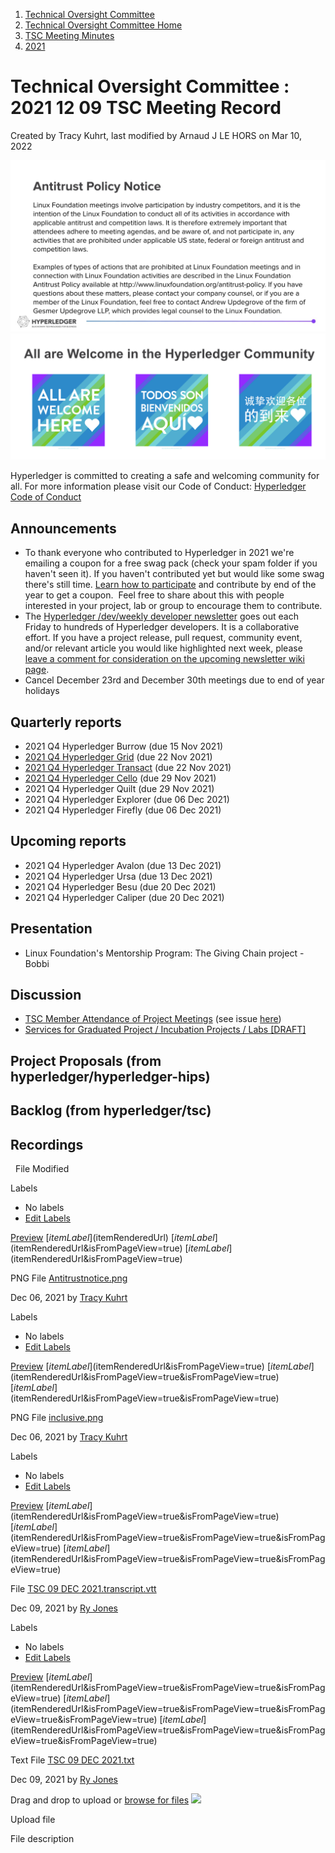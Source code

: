 1. [Technical Oversight Committee](index.html)
2. [Technical Oversight Committee Home](Technical-Oversight-Committee-Home_21430274.html)
3. [TSC Meeting Minutes](TSC-Meeting-Minutes_21448544.html)
4. [2021](2021_21452508.html)

# Technical Oversight Committee : 2021 12 09 TSC Meeting Record

Created by Tracy Kuhrt, last modified by Arnaud J LE HORS on Mar 10, 2022

![](attachments/21443515/21455143.png?height=250) ![](attachments/21443515/21455144.png?height=250)

Hyperledger is committed to creating a safe and welcoming community for all. For more information please visit our Code of Conduct: [Hyperledger Code of Conduct](https://lf-hyperledger.atlassian.net/wiki/spaces/HYP/pages/19595281/Hyperledger+Code+of+Conduct)

## Announcements

- To thank everyone who contributed to Hyperledger in 2021 we're emailing a coupon for a free swag pack (check your spam folder if you haven't seen it). If you haven't contributed yet but would like some swag there's still time. [Learn how to participate](https://www.hyperledger.org/participate) and contribute by end of the year to get a coupon.  Feel free to share about this with people interested in your project, lab or group to encourage them to contribute.
- The [Hyperledger /dev/weekly developer newsletter](https://lf-hyperledger.atlassian.net/wiki/pages/viewpage.action?pageId=17170445) goes out each Friday to hundreds of Hyperledger developers. It is a collaborative effort. If you have a project release, pull request, community event, and/or relevant article you would like highlighted next week, please [leave a comment for consideration on the upcoming newsletter wiki page](https://lf-hyperledger.atlassian.net/wiki/display/DR/2021).
- Cancel December 23rd and December 30th meetings due to end of year holidays

## Quarterly reports

- 2021 Q4 Hyperledger Burrow (due 15 Nov 2021)
- [2021 Q4 Hyperledger Grid](2021-Q4-Hyperledger-Grid_21443478.html) (due 22 Nov 2021)
- [2021 Q4 Hyperledger Transact](2021-Q4-Hyperledger-Transact_21443465.html) (due 22 Nov 2021)
- [2021 Q4 Hyperledger Cello](https://lf-hyperledger.atlassian.net/wiki/display/TSC/2021+Q4+Hyperledger+Cello) (due 29 Nov 2021)
- 2021 Q4 Hyperledger Quilt (due 29 Nov 2021)
- 2021 Q4 Hyperledger Explorer (due 06 Dec 2021)
- 2021 Q4 Hyperledger Firefly (due 06 Dec 2021)

## Upcoming reports

- 2021 Q4 Hyperledger Avalon (due 13 Dec 2021)
- 2021 Q4 Hyperledger Ursa (due 13 Dec 2021)
- 2021 Q4 Hyperledger Besu (due 20 Dec 2021)
- 2021 Q4 Hyperledger Caliper (due 20 Dec 2021)

## Presentation

- Linux Foundation's Mentorship Program: The Giving Chain project - Bobbi

## Discussion

- [TSC Member Attendance of Project Meetings](https://lists.hyperledger.org/g/tsc/topic/86757441#3569) (see issue [here](https://github.com/hyperledger/tsc/issues/21))
- [Services for Graduated Project / Incubation Projects / Labs \[DRAFT\]](https://docs.google.com/document/d/1uzAL4iycgEdy4D68JrxCA_ETLvn0sNKjYJ2syYGHYX0/edit)

## Project Proposals (from hyperledger/hyperledger-hips)

## Backlog (from hyperledger/tsc)

## Recordings

  File Modified

Labels

- No labels
- [Edit Labels](# "Edit Labels")

[Preview]() [$itemLabel]($itemRenderedUrl) [$itemLabel]($itemRenderedUrl&isFromPageView=true) [$itemLabel]($itemRenderedUrl&isFromPageView=true)

PNG File [Antitrustnotice.png](attachments/21443515/21455143.png "Download")

Dec 06, 2021 by [Tracy Kuhrt](/wiki/people/712020:eb6ae9c3-aa8e-40ba-9dab-a6969b1ac52e)

Labels

- No labels
- [Edit Labels](# "Edit Labels")

[Preview]() [$itemLabel]($itemRenderedUrl&isFromPageView=true) [$itemLabel]($itemRenderedUrl&isFromPageView=true&isFromPageView=true) [$itemLabel]($itemRenderedUrl&isFromPageView=true&isFromPageView=true)

PNG File [inclusive.png](attachments/21443515/21455144.png "Download")

Dec 06, 2021 by [Tracy Kuhrt](/wiki/people/712020:eb6ae9c3-aa8e-40ba-9dab-a6969b1ac52e)

Labels

- No labels
- [Edit Labels](# "Edit Labels")

[Preview]() [$itemLabel]($itemRenderedUrl&isFromPageView=true&isFromPageView=true) [$itemLabel]($itemRenderedUrl&isFromPageView=true&isFromPageView=true&isFromPageView=true) [$itemLabel]($itemRenderedUrl&isFromPageView=true&isFromPageView=true&isFromPageView=true)

File [TSC 09 DEC 2021.transcript.vtt](attachments/21443515/21455182.vtt "Download")

Dec 09, 2021 by [Ry Jones](/wiki/people/557058:078cecfc-fb17-4d9a-8759-b5b74efa6850)

Labels

- No labels
- [Edit Labels](# "Edit Labels")

[Preview]() [$itemLabel]($itemRenderedUrl&isFromPageView=true&isFromPageView=true&isFromPageView=true) [$itemLabel]($itemRenderedUrl&isFromPageView=true&isFromPageView=true&isFromPageView=true&isFromPageView=true) [$itemLabel]($itemRenderedUrl&isFromPageView=true&isFromPageView=true&isFromPageView=true&isFromPageView=true)

Text File [TSC 09 DEC 2021.txt](attachments/21443515/21455183.txt "Download")

Dec 09, 2021 by [Ry Jones](/wiki/people/557058:078cecfc-fb17-4d9a-8759-b5b74efa6850)

Drag and drop to upload or [browse for files]() ![](images/icons/wait.gif)

Upload file

File description
